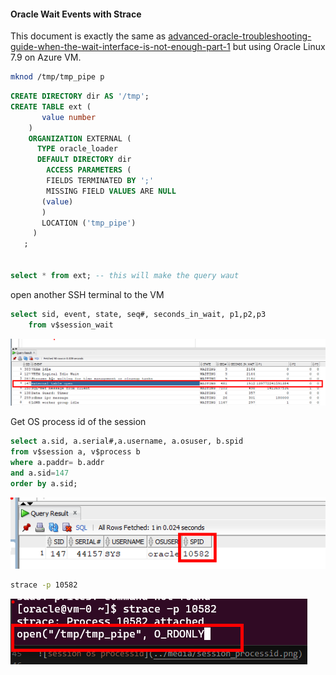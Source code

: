 #### Oracle Wait Events with Strace
This document is exactly the same as [advanced-oracle-troubleshooting-guide-when-the-wait-interface-is-not-enough-part-1](https://tanelpoder.com/2007/06/18/advanced-oracle-troubleshooting-guide-when-the-wait-interface-is-not-enough-part-1/) but using Oracle Linux 7.9 on Azure VM.

```bash
mknod /tmp/tmp_pipe p
```

```sql
CREATE DIRECTORY dir AS '/tmp';
CREATE TABLE ext (
       value number
    )
    ORGANIZATION EXTERNAL (
      TYPE oracle_loader
      DEFAULT DIRECTORY dir
        ACCESS PARAMETERS (
        FIELDS TERMINATED BY ';'
        MISSING FIELD VALUES ARE NULL
       (value)
       )
       LOCATION ('tmp_pipe')
     )
   ;


select * from ext; -- this will make the query waut
```
open another SSH terminal to the VM

```sql
select sid, event, state, seq#, seconds_in_wait, p1,p2,p3
    from v$session_wait
```
![session waits](../media/wait_by_session.png)

Get OS process id of the session 

```sql
select a.sid, a.serial#,a.username, a.osuser, b.spid
from v$session a, v$process b
where a.paddr= b.addr
and a.sid=147
order by a.sid;
```
![session os processid](../media/session_processid.png)


```bash
strace -p 10582
```
![strace](../media/strace_external_socket.png)